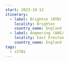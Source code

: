 ```yaml
---
start: 2023-10-12
itinerary:
  - label: Brighton (BTN)
    locality: Brighton
    country_name: England
  - label: Angmering (ANG)
    locality: East Preston
    country_name: England
tags:
  - i5TN1
---
```

